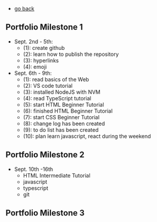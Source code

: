 - [go back](https://boyuan1228.github.io/)
## Portfolio Milestone 1
  - Sept. 2nd - 5th:
    - (1): create github
    - (2): learn how to publish the repository
    - (3): hyperlinks
    - (4): emoji
  - Sept. 6th - 9th:
    - (1): read basics of the Web
    - (2): VS code tutorial
    - (3): installed NodeJS with NVM
    - (4): read TypeScript tutorial
    - (5): start HTML Beginner Tutorial
    - (6): finished HTML Beginner Tutorial
    - (7): start CSS Beginner Tutorial
    - (8): change log has been created
    - (9): to do list has been created
    - (10): plan learn javascript, react during the weekend
  
  
## Portfolio Milestone 2
 - Sept. 10th -16th
   - HTML Intermediate Tutorial
   - javascript
   - typescript
   - git

## Portfolio Milestone 3
